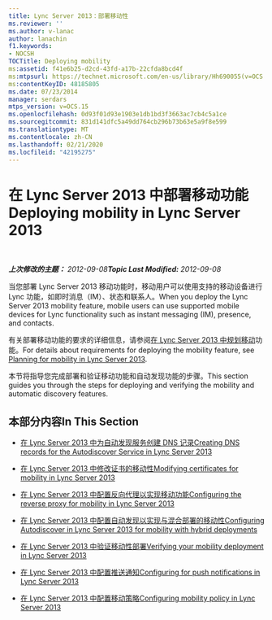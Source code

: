 ```yaml
---
title: Lync Server 2013：部署移动性
ms.reviewer: ''
ms.author: v-lanac
author: lanachin
f1.keywords:
- NOCSH
TOCTitle: Deploying mobility
ms:assetid: f41e6b25-d2cd-43fd-a17b-22cfda8bcd4f
ms:mtpsurl: https://technet.microsoft.com/en-us/library/Hh690055(v=OCS.15)
ms:contentKeyID: 48185805
ms.date: 07/23/2014
manager: serdars
mtps_version: v=OCS.15
ms.openlocfilehash: 0d93f01d93e1903e1db1bd3f3663ac7cb4c5a1ce
ms.sourcegitcommit: 831d141dfc5a49dd764cb296b73b63e5a9f8e599
ms.translationtype: MT
ms.contentlocale: zh-CN
ms.lasthandoff: 02/21/2020
ms.locfileid: "42195275"
---
```

<div data-xmlns="http://www.w3.org/1999/xhtml">

<div class="topic" data-xmlns="http://www.w3.org/1999/xhtml" data-msxsl="urn:schemas-microsoft-com:xslt" data-cs="https://msdn.microsoft.com/">

<div data-asp="https://msdn2.microsoft.com/asp">

# <a name="deploying-mobility-in-lync-server-2013"></a><span data-ttu-id="69028-102">在 Lync Server 2013 中部署移动功能</span><span class="sxs-lookup"><span data-stu-id="69028-102">Deploying mobility in Lync Server 2013</span></span>

</div>

<div id="mainSection">

<div id="mainBody">

<span> </span>

<span data-ttu-id="69028-103">_**上次修改的主题：** 2012-09-08_</span><span class="sxs-lookup"><span data-stu-id="69028-103">_**Topic Last Modified:** 2012-09-08_</span></span>

<span data-ttu-id="69028-104">当您部署 Lync Server 2013 移动功能时，移动用户可以使用支持的移动设备进行 Lync 功能，如即时消息（IM）、状态和联系人。</span><span class="sxs-lookup"><span data-stu-id="69028-104">When you deploy the Lync Server 2013 mobility feature, mobile users can use supported mobile devices for Lync functionality such as instant messaging (IM), presence, and contacts.</span></span>

<span data-ttu-id="69028-105">有关部署移动功能的要求的详细信息，请参阅[在 Lync Server 2013 中规划移动](lync-server-2013-planning-for-mobility.md)功能。</span><span class="sxs-lookup"><span data-stu-id="69028-105">For details about requirements for deploying the mobility feature, see [Planning for mobility in Lync Server 2013](lync-server-2013-planning-for-mobility.md).</span></span>

<span data-ttu-id="69028-106">本节将指导您完成部署和验证移动功能和自动发现功能的步骤。</span><span class="sxs-lookup"><span data-stu-id="69028-106">This section guides you through the steps for deploying and verifying the mobility and automatic discovery features.</span></span>

<div>

## <a name="in-this-section"></a><span data-ttu-id="69028-107">本部分内容</span><span class="sxs-lookup"><span data-stu-id="69028-107">In This Section</span></span>

  - [<span data-ttu-id="69028-108">在 Lync Server 2013 中为自动发现服务创建 DNS 记录</span><span class="sxs-lookup"><span data-stu-id="69028-108">Creating DNS records for the Autodiscover Service in Lync Server 2013</span></span>](lync-server-2013-creating-dns-records-for-the-autodiscover-service.md)

  - [<span data-ttu-id="69028-109">在 Lync Server 2013 中修改证书的移动性</span><span class="sxs-lookup"><span data-stu-id="69028-109">Modifying certificates for mobility in Lync Server 2013</span></span>](lync-server-2013-modifying-certificates-for-mobility.md)

  - [<span data-ttu-id="69028-110">在 Lync Server 2013 中配置反向代理以实现移动功能</span><span class="sxs-lookup"><span data-stu-id="69028-110">Configuring the reverse proxy for mobility in Lync Server 2013</span></span>](lync-server-2013-configuring-the-reverse-proxy-for-mobility.md)

  - [<span data-ttu-id="69028-111">在 Lync Server 2013 中配置自动发现以实现与混合部署的移动性</span><span class="sxs-lookup"><span data-stu-id="69028-111">Configuring Autodiscover in Lync Server 2013 for mobility with hybrid deployments</span></span>](lync-server-2013-configuring-autodiscover-for-mobility-with-hybrid-deployments.md)

  - [<span data-ttu-id="69028-112">在 Lync Server 2013 中验证移动性部署</span><span class="sxs-lookup"><span data-stu-id="69028-112">Verifying your mobility deployment in Lync Server 2013</span></span>](lync-server-2013-verifying-your-mobility-deployment.md)

  - [<span data-ttu-id="69028-113">在 Lync Server 2013 中配置推送通知</span><span class="sxs-lookup"><span data-stu-id="69028-113">Configuring for push notifications in Lync Server 2013</span></span>](lync-server-2013-configuring-for-push-notifications.md)

  - [<span data-ttu-id="69028-114">在 Lync Server 2013 中配置移动策略</span><span class="sxs-lookup"><span data-stu-id="69028-114">Configuring mobility policy in Lync Server 2013</span></span>](lync-server-2013-configuring-mobility-policy.md)

</div>

</div>

<span> </span>

</div>

</div>

</div>

